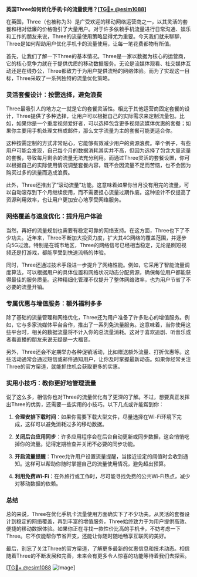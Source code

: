 **英国Three如何优化手机卡的流量使用？[[TG💪+ @esim1088](https://t.me/s/esim1088)]**

在英国，Three（也被称为3）是广受欢迎的移动网络运营商之一，以其灵活的套餐和相对低廉的价格吸引了大量用户。对于许多依赖手机流量进行日常沟通、娱乐和工作的朋友来说，Three的流量使用策略显得尤为重要。今天我们就来聊聊，Three是如何帮助用户优化手机卡的流量使用，让每一笔花费都物有所值。

首先，让我们了解一下Three的基本情况。Three是一家以数据为核心的运营商，它的核心竞争力就在于提供优质的移动数据服务。无论是流媒体观看、社交媒体互动还是在线办公，Three都致力于为用户提供流畅的网络体验。而为了实现这一目标，Three采取了一系列独特的流量优化策略。

### **灵活套餐设计：按需选择，避免浪费**

Three最吸引人的地方之一就是它的套餐灵活性。相比于其他运营商固定套餐的设计，Three提供了多种选择，让用户可以根据自己的实际需求来定制流量包。比如，如果你是一个重度视频爱好者，可以选择包含更多视频流媒体优惠的套餐；如果你主要用手机处理文档或邮件，那么文字流量为主的套餐可能更适合你。

这种按需定制的方式非常贴心，它能够有效减少用户的资源浪费。举个例子，有些用户可能会发现，自己每个月的数据消耗其实并不高，但因为选择了包含大量流量的套餐，导致每月剩余的流量无法充分利用。而通过Three灵活的套餐设置，你可以根据自己的实际使用情况调整套餐内容，既不会因流量不足而苦恼，也不会因为购买过多的流量而造成浪费。

此外，Three还推出了“滚动流量”功能。这意味着如果你当月没有用完的流量，可以自动滚存到下个月继续使用，而不需要担心流量过期作废。这种设计不仅提高了资源利用效率，也让用户更加安心地享受网络服务。

### **网络覆盖与速度优化：提升用户体验**

当然，再好的流量规划也需要有稳定可靠的网络支持。在这方面，Three也下了不少功夫。近年来，Three不断加大投资力度，扩大其4G网络的覆盖范围，并逐步向5G过渡。特别是在城市地区，Three的网络信号已经相当稳定，无论是刷短视频还是打游戏，都能享受到快速流畅的体验。

同时，Three还通过技术手段进一步提升了网络性能。例如，它采用了智能流量调度算法，可以根据用户的具体位置和网络状况动态分配资源，确保每位用户都能获得最佳的服务质量。这种精细化管理不仅提升了整体网络效率，也为用户节省了不必要的流量开销。

### **专属优惠与增值服务：额外福利多多**

除了基础的流量管理和网络优化，Three还为用户准备了许多贴心的增值服务。例如，它与多家流媒体平台合作，推出了一系列免流量服务。这意味着，当你使用这些平台时，相关的数据流量将不计入你的总流量消耗。这对于喜欢追剧、听音乐或者看直播的朋友来说无疑是一大福音。

另外，Three还会不定期举办各种促销活动，比如赠送额外流量、打折优惠等。这些活动通常会通过短信或邮件通知用户，让你及时掌握最新动态。如果你经常关注Three的官方渠道，就能抓住机会获取更多的实惠。

### **实用小技巧：教你更好地管理流量**

说了这么多，相信你也对Three的流量优化有了更深的了解。不过，想要真正发挥出Three的优势，还需要一些实用的小技巧。以下几点或许能帮到你：

1. **合理安排下载时间**：如果你需要下载大型文件，尽量选择在Wi-Fi环境下完成，这样可以避免消耗过多的移动数据。
   
2. **关闭后台应用同步**：许多应用程序会在后台自动更新或同步数据，这会悄悄吃掉你的流量。记得定期检查并关闭不必要的同步功能。

3. **开启流量提醒**：Three允许用户设置流量提醒，当接近设定的阈值时会收到通知。这样可以帮助你随时掌握自己的流量使用情况，避免超出预算。

4. **利用免费Wi-Fi**：在外旅行或工作时，尽可能寻找免费的公共Wi-Fi热点，减少对移动数据的依赖。

### **总结**

总的来说，Three在优化手机卡流量使用方面确实下了不少功夫。从灵活的套餐设计到稳定的网络覆盖，再到丰富的增值服务，Three始终致力于为用户提供高效、便捷的移动数据体验。如果你正在寻找一款性价比高的手机卡，不妨考虑一下Three。它不仅能帮你节省开支，还能让你随时随地畅享互联网的美好。

最后，别忘了关注Three的官方渠道，了解更多最新的优惠信息和技术动态。相信随着Three的不断发展和完善，未来会有更多令人惊喜的功能等待着我们去探索。

[[TG💪+ @esim1088](https://t.me/s/esim1088) ![Image](https://i.postimg.cc/4NQfJmqS/Snipaste-2025-05-13-00-14-12.png)]